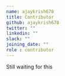 ```yaml
---
name: ajaykrish678
title: Contributor
github: ajaykrish678
twitter: ""
linkedin: ""
slack: ""
joining_date: ""
role : contributor
---
```


Still waiting for this
